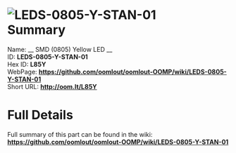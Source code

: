 
![LEDS-0805-Y-STAN-01](https://github.com/oomlout/oomlout-OOMP/blob/master/parts/LEDS-0805-Y-STAN-01/LEDS-0805-Y-STAN-01_420.jpg)   
Summary
=================
  
Name: __ SMD (0805) Yellow LED __    
ID: __LEDS-0805-Y-STAN-01__   
Hex ID: __L85Y__   
WebPage: __https://github.com/oomlout/oomlout-OOMP/wiki/LEDS-0805-Y-STAN-01__   
Short URL: __http://oom.lt/L85Y__   

Full Details
==========================
Full summary of this part can be found in the wiki:   
__https://github.com/oomlout/oomlout-OOMP/wiki/LEDS-0805-Y-STAN-01__    

